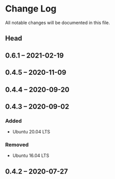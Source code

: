 # Change Log

All notable changes will be documented in this file.

## Head

## 0.6.1 &ndash; 2021-02-19

## 0.4.5 &ndash; 2020-11-09

## 0.4.4 &ndash; 2020-09-20

## 0.4.3 &ndash; 2020-09-02

### Added

* Ubuntu 20.04 LTS

### Removed

* Ubuntu 16.04 LTS

## 0.4.2 &ndash; 2020-07-27
